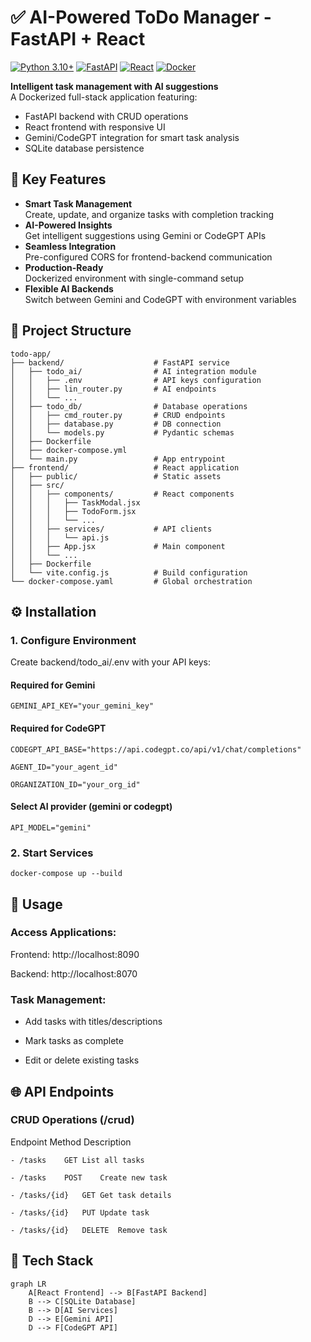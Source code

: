 # ✅ AI-Powered ToDo Manager - FastAPI + React

[![Python 3.10+](https://img.shields.io/badge/Python-3.10%2B-blue)](https://python.org)
[![FastAPI](https://img.shields.io/badge/FastAPI-009688?logo=fastapi&logoColor=white)](https://fastapi.tiangolo.com)
[![React](https://img.shields.io/badge/React-61DAFB?logo=react&logoColor=black)](https://react.dev)
[![Docker](https://img.shields.io/badge/Docker-✓-blue?logo=docker)](https://docker.com)

**Intelligent task management with AI suggestions**  
A Dockerized full-stack application featuring:
- FastAPI backend with CRUD operations
- React frontend with responsive UI
- Gemini/CodeGPT integration for smart task analysis
- SQLite database persistence


## 🚀 Key Features
- **Smart Task Management**  
  Create, update, and organize tasks with completion tracking
- **AI-Powered Insights**  
  Get intelligent suggestions using Gemini or CodeGPT APIs
- **Seamless Integration**  
  Pre-configured CORS for frontend-backend communication
- **Production-Ready**  
  Dockerized environment with single-command setup
- **Flexible AI Backends**  
  Switch between Gemini and CodeGPT with environment variables

## 📂 Project Structure
```
todo-app/
├── backend/                    # FastAPI service
│   ├── todo_ai/                # AI integration module
│   │   ├── .env                # API keys configuration
│   │   ├── lin_router.py       # AI endpoints
│   │   └── ...                 
│   ├── todo_db/                # Database operations
│   │   ├── cmd_router.py       # CRUD endpoints
│   │   ├── database.py         # DB connection
│   │   └── models.py           # Pydantic schemas
│   ├── Dockerfile
│   ├── docker-compose.yml
│   └── main.py                 # App entrypoint
├── frontend/                   # React application
│   ├── public/                 # Static assets
│   ├── src/                    
│   │   ├── components/         # React components
│   │   │   ├── TaskModal.jsx   
│   │   │   ├── TodoForm.jsx    
│   │   │   └── ...             
│   │   ├── services/           # API clients
│   │   │   └── api.js          
│   │   ├── App.jsx             # Main component
│   │   └── ...                 
│   ├── Dockerfile
│   └── vite.config.js          # Build configuration
└── docker-compose.yaml         # Global orchestration
```
## ⚙️ Installation
### 1. Configure Environment
Create backend/todo_ai/.env with your API keys:

#### Required for Gemini
```
GEMINI_API_KEY="your_gemini_key"
```

#### Required for CodeGPT
```
CODEGPT_API_BASE="https://api.codegpt.co/api/v1/chat/completions"

AGENT_ID="your_agent_id"

ORGANIZATION_ID="your_org_id"

```

#### Select AI provider (gemini or codegpt)
```
API_MODEL="gemini"
```

### 2. Start Services
```
docker-compose up --build
```

## 🚦 Usage
### Access Applications:

Frontend: http://localhost:8090

Backend: http://localhost:8070

### Task Management:

- Add tasks with titles/descriptions

- Mark tasks as complete

- Edit or delete existing tasks

## 🌐 API Endpoints
### CRUD Operations (/crud)

Endpoint	Method	Description
```
- /tasks	GET	List all tasks

- /tasks	POST	Create new task

- /tasks/{id}	GET	Get task details

- /tasks/{id}	PUT	Update task

- /tasks/{id}	DELETE	Remove task
```


## 🧩 Tech Stack
```mermaid
graph LR
    A[React Frontend] --> B[FastAPI Backend]
    B --> C[SQLite Database]
    B --> D[AI Services]
    D --> E[Gemini API]
    D --> F[CodeGPT API]
```

